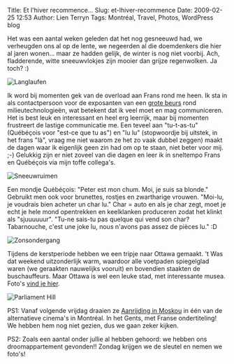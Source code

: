 Title: Et l'hiver recommence...
Slug: et-lhiver-recommence
Date: 2009-02-25 12:53
Author: Lien Terryn
Tags: Montréal, Travel, Photos, WordPress blog

Het was een aantal weken geleden dat het nog gesneeuwd had, we verheugden ons al op de lente, we negeerden al die doemdenkers die hier al jaren wonen... maar ze hadden gelijk, de winter is nog niet voorbij. Ach, fladderende, witte sneeuwvlokjes zijn mooier dan grijze regenwolken. Ja toch? :)

![Langlaufen](https://lh5.googleusercontent.com/-F24HGhK77jY/SY3X_epqIhI/AAAAAAAAF2k/eGUfBJccLzQ/s800/P1050839.JPG  "Peter en Lien op de latten")

Ik word bij momenten gek van de overload aan Frans rond me heen. Ik sta in als contactpersoon voor de exposanten van een [grote beurs](http://www.americana.org/) rond milieutechnologieën, wat betekent dat ik veel moet en mag communiceren. Het is best leuk en interessant en heel erg leerrijk, maar bij momenten frustreert de lastige communicatie me. Een teveel aan "tu-t-as-tu" (Québéçois voor "est-ce que tu as") en "lu lu" (stopwoordje bij uitstek, in het frans "là", vraag me niet waarom ze het zo vaak dubbel zeggen) maakt de dagen waar ik eigenlijk geen zin had om op te staan, niet beter voor mij. ;-) Gelukkig zijn er niet zoveel van die dagen en leer ik in sneltempo Frans en Québéçois via mijn toffe collega's.

![Sneeuwruimen](https://lh4.googleusercontent.com/-umam0sWN8rI/SY3aEn1UUcI/AAAAAAAAF2k/XsuIq-fwC0c/s800/P1050855.JPG "Sneeuwruimen in Rue St. Jacques")

Een mondje Québéçois: "Peter est mon chum. Moi, je suis sa blonde." Gebruikt men ook voor brunettes, rostjes en zwartharige vrouwen. "Moi-lu, je voudrais bien acheter un char lu." Char = auto en als je char zegt, moet je echt je hele mond opentrekken en keelklanken produceren zodat het klinkt als "sjuuuuuur". "Tu-ne sais-tu pas quelque qui vend son char? Tabarnouche, c'est une joke lu, nous n'avons pas assez de pièces lu." :D

![Zonsondergang](https://lh6.googleusercontent.com/-d1XhY6ejV1k/SY3YyuNuc1I/AAAAAAAAF2k/nMuwVdCwPxM/s800/P1050841.JPG "Zonsondergang op Rue Guy")

Tijdens de kerstperiode hebben we een tripje naar Ottawa gemaakt. 't Was dat weekend uitzonderlijk warm, waardoor alle voetpaden spiegelglad waren (we geraakten nauwelijks vooruit) en bovendien staakten de buschauffeurs. Maar Ottawa is wel een leuke stad, met interessante musea. Foto's [vind je hier](https://picasaweb.google.com/Peter.Desmet/WinterInMontreal?authuser=0&authkey=Gv1sRgCITao7O5-oqlVw&feat=directlink).

![Parliament Hill](https://lh6.googleusercontent.com/-kwNUG0KpJD4/SY3VLun6WiI/AAAAAAAAF2k/SKATkEm4iuE/s800/P1050768.JPG "Parliament Hill")

PS1: Vanaf volgende vrijdag draaien ze [Aanrijding in Moskou](http://www.imdb.com/title/tt0948530) in één van de alternatieve cinema's in Montréal. In het Gents, met Franse ondertiteling! We hebben hem nog niet gezien, dus we gaan zeker kijken.

PS2: Zoals een aantal onder jullie al hebben gehoord: we hebben ons droomappartement gevonden!! Zondag krijgen we de sleutel en nemen we foto's!